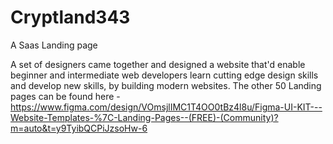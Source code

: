 # Cryptland343
A Saas Landing page

A set of designers came together and designed a website that'd enable beginner and intermediate web developers learn cutting edge design skills and develop new skills, by building modern websites. The other 50 Landing pages can be found here - https://www.figma.com/design/VOmsjlIMC1T4OO0tBz4l8u/Figma-UI-KIT---Website-Templates-%7C-Landing-Pages--(FREE)-(Community)?m=auto&t=y9TyibQCPiJzsoHw-6
